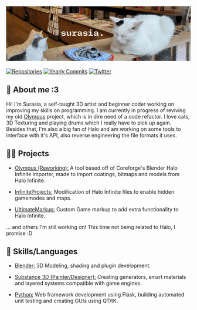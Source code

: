 ### ![A cat loafing next to three prop cats.](images/cat_banner.png)

[![Repositories](https://badges.pufler.dev/repos/Surasia?style=for-the-badge&logo=github&label=Repositories)](https://github.com/Surasia)
[![Yearly Commits](https://badges.pufler.dev/commits/yearly/Surasia?style=for-the-badge&logo=github&label=Yearly+Commits)](https://github.com/Surasia)
[![Twitter](https://img.shields.io/twitter/follow/Surasia_?logo=twitter&style=for-the-badge)](https://twitter.com/Surasia_)

## 🧾 About me :3

Hi! I'm Surasia, a self-taught 3D artist and beginner coder working on improving my skills on programming. I am currently in progress of reviving my old [Olympus](https://github.com/Surasia/Olympus) project, which is in dire need of a code refactor. I love cats, 3D Texturing and playing drums which I really have to pick up again. Besides that, I'm also a big fan of Halo and am working on some tools to interface with it's API, also reverse engineering the file formats it uses.

## 👨‍💻 Projects

- [Olympus (Reworking):](https://github.com/Surasia/Olympus) A tool based off of Coreforge's Blender Halo Infinite importer, made to import coatings, bitmaps and models from Halo Infinite.

- [InfiniteProjects:](https://github.com/Surasia/InfiniteProjects) Modification of Halo Infinite files to enable hidden gamemodes and maps.

- [UltimateMarkup:](https://github.com/Surasia/UltimateMarkup) Custom Game markup to add extra functionality to Halo Infinite.

... and others I'm still working on! This time not being related to Halo, I promise :D

## 📖 Skills/Languages

- [Blender:](https://blender.org) 3D Modeling, shading and plugin development.

- [Substance 3D (Painter/Designer):](https://www.adobe.com/products/substance3d-painter.html) Creating generators, smart materials and layered systems compatible with game engines.

- [Python:](https://python.org) Web framework development using Flask, building automated unit testing and creating GUIs using QT/tK.


